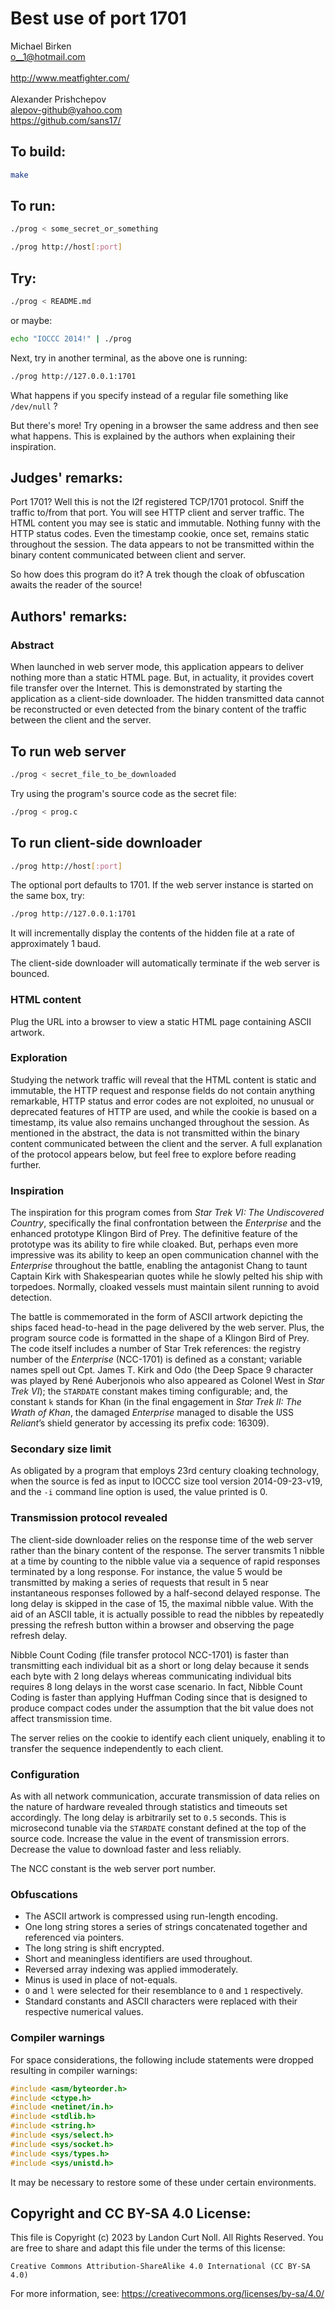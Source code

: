 # Best use of port 1701

Michael Birken<br>
<o__1@hotmail.com><br>  
<http://www.meatfighter.com/><br>
<br>
Alexander Prishchepov<br>
<alepov-github@yahoo.com><br>
<https://github.com/sans17/><br>

## To build:

```sh
make
```

## To run:

```sh
./prog < some_secret_or_something

./prog http://host[:port]
```

## Try:

```sh
./prog < README.md
```

or maybe:

```sh
echo "IOCCC 2014!" | ./prog
```

Next, try in another terminal, as the above one is running:

```sh
./prog http://127.0.0.1:1701
```

What happens if you specify instead of a regular file something like
`/dev/null` ?


But there's more! Try opening in a browser the same address and then see what
happens. This is explained by the authors when explaining their inspiration.

## Judges' remarks:

Port 1701?  Well this is not the l2f registered TCP/1701 protocol.
Sniff the traffic to/from that port.  You will see HTTP client
and server traffic.  The HTML content you may see is static and
immutable.  Nothing funny with the HTTP status codes.  Even the
timestamp cookie, once set, remains static throughout the
session.  The data appears to not be transmitted within the
binary content communicated between client and server.

So how does this program do it?  A trek though the cloak of
obfuscation awaits the reader of the source!

## Authors' remarks:

### Abstract

When launched in web server mode, this application appears to deliver nothing
more than a static HTML page.  But, in actuality, it provides covert file
transfer over the Internet.  This is demonstrated by starting the application as
a client-side downloader.  The hidden transmitted data cannot be reconstructed
or even detected from the binary content of the traffic between the client and
the server.

## To run web server

```sh
./prog < secret_file_to_be_downloaded
```

Try using the program's source code as the secret file:

```sh
./prog < prog.c
```

## To run client-side downloader

```sh
./prog http://host[:port]
```

The optional port defaults to 1701.  If the web server instance is started on
the same box, try:

```sh
./prog http://127.0.0.1:1701
```

It will incrementally display the contents of the hidden file at a rate of
approximately 1 baud.

The client-side downloader will automatically terminate if the web server is
bounced.

### HTML content

Plug the URL into a browser to view a static HTML page containing ASCII artwork.

### Exploration

Studying the network traffic will reveal that the HTML content is static and
immutable, the HTTP request and response fields do not contain anything
remarkable, HTTP status and error codes are not exploited, no unusual or
deprecated features of HTTP are used, and while the cookie is based on a
timestamp, its value also remains unchanged throughout the session.  As
mentioned in the abstract, the data is not transmitted within the binary content
communicated between the client and the server.  A full explanation of the
protocol appears below, but feel free to explore before reading further.

### Inspiration

The inspiration for this program comes from _Star Trek VI: The Undiscovered
Country_, specifically the final confrontation between the _Enterprise_ and the
enhanced prototype Klingon Bird of Prey. The definitive feature of the
prototype was its ability to fire while cloaked. But, perhaps even more
impressive was its ability to keep an open communication channel with the
_Enterprise_ throughout the battle, enabling the antagonist Chang to taunt
Captain Kirk with Shakespearian quotes while he slowly pelted his ship with
torpedoes.  Normally, cloaked vessels must maintain silent running to avoid
detection.

The battle is commemorated in the form of ASCII artwork depicting the ships
faced head-to-head in the page delivered by the web server.  Plus, the program
source code is formatted in the shape of a Klingon Bird of Prey.  The code
itself includes a number of Star Trek references: the registry number of the
_Enterprise_ (NCC-1701) is defined as a constant; variable names spell out Cpt.
James T. Kirk and Odo (the Deep Space 9 character was played by René Auberjonois
who also appeared as Colonel West in _Star Trek VI_); the `STARDATE` constant
makes timing configurable; and, the constant `k` stands for Khan (in the final
engagement in _Star Trek II: The Wrath of Khan_, the damaged _Enterprise_
managed to disable the USS _Reliant_’s shield generator by accessing its prefix
code: 16309).

### Secondary size limit

As obligated by a program that employs 23rd century cloaking technology, when
the source is fed as input to IOCCC size tool version 2014-09-23-v19, and the
`-i` command line option is used, the value printed is 0.

### Transmission protocol revealed

The client-side downloader relies on the response time of the web server rather
than the binary content of the response.  The server transmits 1 nibble at a
time by counting to the nibble value via a sequence of rapid responses
terminated by a long response.  For instance, the value 5 would be transmitted
by making a series of requests that result in 5 near instantaneous responses
followed by a half-second delayed response.  The long delay is skipped in the
case of 15, the maximal nibble value.  With the aid of an ASCII table, it is
actually possible to read the nibbles by repeatedly pressing the refresh button
within a browser and observing the page refresh delay.

Nibble Count Coding (file transfer protocol NCC-1701) is faster than
transmitting each individual bit as a short or long delay because it sends each
byte with 2 long delays whereas communicating individual bits requires 8 long
delays in the worst case scenario.  In fact, Nibble Count Coding is faster than
applying Huffman Coding since that is designed to produce compact codes under
the assumption that the bit value does not affect transmission time.

The server relies on the cookie to identify each client uniquely, enabling it to
transfer the sequence independently to each client.

### Configuration

As with all network communication, accurate transmission of data relies on the
nature of hardware revealed through statistics and timeouts set accordingly.
The long delay is arbitrarily set to `0.5` seconds.  This is microsecond tunable
via the `STARDATE` constant defined at the top of the source code.  Increase the
value in the event of transmission errors.  Decrease the value to download
faster and less reliably.

The NCC constant is the web server port number.

### Obfuscations

* The ASCII artwork is compressed using run-length encoding.
* One long string stores a series of strings concatenated together and
referenced via pointers.
* The long string is shift encrypted.
* Short and meaningless identifiers are used throughout.
* Reversed array indexing was applied immoderately.
* Minus is used in place of not-equals.
* `O` and `l` were selected for their resemblance to `0` and `1` respectively.
* Standard constants and ASCII characters were replaced with their respective
numerical values.

### Compiler warnings

For space considerations, the following include statements were dropped
resulting in compiler warnings:

```c
#include <asm/byteorder.h>
#include <ctype.h>
#include <netinet/in.h>
#include <stdlib.h>
#include <string.h>
#include <sys/select.h>
#include <sys/socket.h>
#include <sys/types.h>
#include <sys/unistd.h>
```

It may be necessary to restore some of these under certain environments.

## Copyright and CC BY-SA 4.0 License:

This file is Copyright (c) 2023 by Landon Curt Noll.  All Rights Reserved.
You are free to share and adapt this file under the terms of this license:

    Creative Commons Attribution-ShareAlike 4.0 International (CC BY-SA 4.0)

For more information, see: https://creativecommons.org/licenses/by-sa/4.0/
